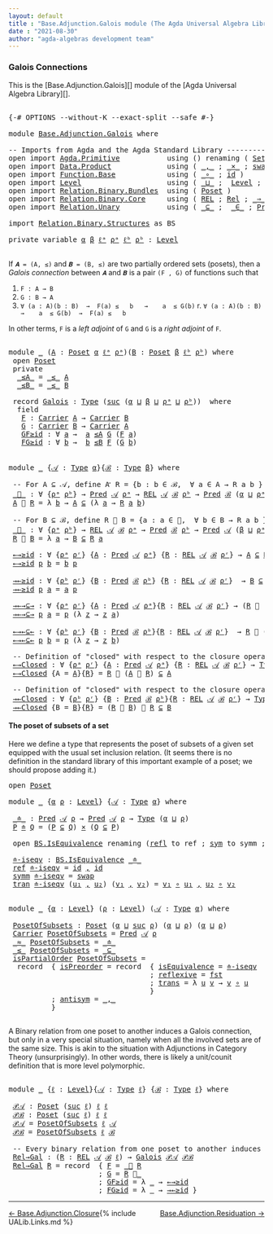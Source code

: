 ```yaml
---
layout: default
title : "Base.Adjunction.Galois module (The Agda Universal Algebra Library)"
date : "2021-08-30"
author: "agda-algebras development team"
---
```


### <a id="Galois connections">Galois Connections</a>

This is the [Base.Adjunction.Galois][] module of the [Agda Universal Algebra Library][].

<pre class="Agda">

<a id="323" class="Symbol">{-#</a> <a id="327" class="Keyword">OPTIONS</a> <a id="335" class="Pragma">--without-K</a> <a id="347" class="Pragma">--exact-split</a> <a id="361" class="Pragma">--safe</a> <a id="368" class="Symbol">#-}</a>

<a id="373" class="Keyword">module</a> <a id="380" href="Base.Adjunction.Galois.html" class="Module">Base.Adjunction.Galois</a> <a id="403" class="Keyword">where</a>

<a id="410" class="Comment">-- Imports from Agda and the Agda Standard Library --------------------------------------</a>
<a id="500" class="Keyword">open</a> <a id="505" class="Keyword">import</a> <a id="512" href="Agda.Primitive.html" class="Module">Agda.Primitive</a>           <a id="537" class="Keyword">using</a> <a id="543" class="Symbol">()</a> <a id="546" class="Keyword">renaming</a> <a id="555" class="Symbol">(</a> <a id="557" href="Agda.Primitive.html#326" class="Primitive">Set</a> <a id="561" class="Symbol">to</a> <a id="564" class="Primitive">Type</a> <a id="569" class="Symbol">)</a>
<a id="571" class="Keyword">open</a> <a id="576" class="Keyword">import</a> <a id="583" href="Data.Product.html" class="Module">Data.Product</a>             <a id="608" class="Keyword">using</a> <a id="614" class="Symbol">(</a> <a id="616" href="Agda.Builtin.Sigma.html#236" class="InductiveConstructor Operator">_,_</a> <a id="620" class="Symbol">;</a> <a id="622" href="Data.Product.html#1167" class="Function Operator">_×_</a> <a id="626" class="Symbol">;</a> <a id="628" href="Data.Product.html#5317" class="Function">swap</a> <a id="633" class="Symbol">)</a> <a id="635" class="Keyword">renaming</a> <a id="644" class="Symbol">(</a> <a id="646" href="Agda.Builtin.Sigma.html#252" class="Field">proj₁</a> <a id="652" class="Symbol">to</a> <a id="655" class="Field">fst</a> <a id="659" class="Symbol">)</a>
<a id="661" class="Keyword">open</a> <a id="666" class="Keyword">import</a> <a id="673" href="Function.Base.html" class="Module">Function.Base</a>            <a id="698" class="Keyword">using</a> <a id="704" class="Symbol">(</a> <a id="706" href="Function.Base.html#1031" class="Function Operator">_∘_</a> <a id="710" class="Symbol">;</a> <a id="712" href="Function.Base.html#615" class="Function">id</a> <a id="715" class="Symbol">)</a>
<a id="717" class="Keyword">open</a> <a id="722" class="Keyword">import</a> <a id="729" href="Level.html" class="Module">Level</a>                    <a id="754" class="Keyword">using</a> <a id="760" class="Symbol">(</a> <a id="762" href="Agda.Primitive.html#810" class="Primitive Operator">_⊔_</a> <a id="766" class="Symbol">;</a>  <a id="769" href="Agda.Primitive.html#597" class="Postulate">Level</a> <a id="775" class="Symbol">;</a> <a id="777" href="Agda.Primitive.html#780" class="Primitive">suc</a> <a id="781" class="Symbol">)</a>
<a id="783" class="Keyword">open</a> <a id="788" class="Keyword">import</a> <a id="795" href="Relation.Binary.Bundles.html" class="Module">Relation.Binary.Bundles</a>  <a id="820" class="Keyword">using</a> <a id="826" class="Symbol">(</a> <a id="828" href="Relation.Binary.Bundles.html#3028" class="Record">Poset</a> <a id="834" class="Symbol">)</a>
<a id="836" class="Keyword">open</a> <a id="841" class="Keyword">import</a> <a id="848" href="Relation.Binary.Core.html" class="Module">Relation.Binary.Core</a>     <a id="873" class="Keyword">using</a> <a id="879" class="Symbol">(</a> <a id="881" href="Relation.Binary.Core.html#766" class="Function">REL</a> <a id="885" class="Symbol">;</a> <a id="887" href="Relation.Binary.Core.html#882" class="Function">Rel</a> <a id="891" class="Symbol">;</a> <a id="893" href="Relation.Binary.Core.html#1254" class="Function Operator">_⇒_</a> <a id="897" class="Symbol">;</a> <a id="899" href="Relation.Binary.Core.html#1563" class="Function Operator">_Preserves_⟶_</a> <a id="913" class="Symbol">)</a>
<a id="915" class="Keyword">open</a> <a id="920" class="Keyword">import</a> <a id="927" href="Relation.Unary.html" class="Module">Relation.Unary</a>           <a id="952" class="Keyword">using</a> <a id="958" class="Symbol">(</a> <a id="960" href="Relation.Unary.html#1742" class="Function Operator">_⊆_</a> <a id="964" class="Symbol">;</a>  <a id="967" href="Relation.Unary.html#1523" class="Function Operator">_∈_</a> <a id="971" class="Symbol">;</a> <a id="973" href="Relation.Unary.html#1101" class="Function">Pred</a>   <a id="980" class="Symbol">)</a>

<a id="983" class="Keyword">import</a> <a id="990" href="Relation.Binary.Structures.html" class="Module">Relation.Binary.Structures</a> <a id="1017" class="Symbol">as</a> <a id="1020" class="Module">BS</a>

<a id="1024" class="Keyword">private</a> <a id="1032" class="Keyword">variable</a> <a id="1041" href="Base.Adjunction.Galois.html#1041" class="Generalizable">α</a> <a id="1043" href="Base.Adjunction.Galois.html#1043" class="Generalizable">β</a> <a id="1045" href="Base.Adjunction.Galois.html#1045" class="Generalizable">ℓᵃ</a> <a id="1048" href="Base.Adjunction.Galois.html#1048" class="Generalizable">ρᵃ</a> <a id="1051" href="Base.Adjunction.Galois.html#1051" class="Generalizable">ℓᵇ</a> <a id="1054" href="Base.Adjunction.Galois.html#1054" class="Generalizable">ρᵇ</a> <a id="1057" class="Symbol">:</a> <a id="1059" href="Agda.Primitive.html#597" class="Postulate">Level</a>

</pre>

If `𝑨 = (A, ≤)` and `𝑩 = (B, ≤)` are two partially ordered sets (posets), then a
*Galois connection* between `𝑨` and `𝑩` is a pair `(F , G)` of functions such that

1. `F : A → B`
2. `G : B → A`
3. `∀ (a : A)(b : B)  →  F(a) ≤   b   →    a  ≤ G(b)`
r. `∀ (a : A)(b : B)  →    a  ≤ G(b)  →  F(a) ≤   b`

In other terms, `F` is a *left adjoint* of `G` and `G` is a *right adjoint* of `F`.

<pre class="Agda">

<a id="1480" class="Keyword">module</a> <a id="1487" href="Base.Adjunction.Galois.html#1487" class="Module">_</a> <a id="1489" class="Symbol">(</a><a id="1490" href="Base.Adjunction.Galois.html#1490" class="Bound">A</a> <a id="1492" class="Symbol">:</a> <a id="1494" href="Relation.Binary.Bundles.html#3028" class="Record">Poset</a> <a id="1500" href="Base.Adjunction.Galois.html#1041" class="Generalizable">α</a> <a id="1502" href="Base.Adjunction.Galois.html#1045" class="Generalizable">ℓᵃ</a> <a id="1505" href="Base.Adjunction.Galois.html#1048" class="Generalizable">ρᵃ</a><a id="1507" class="Symbol">)(</a><a id="1509" href="Base.Adjunction.Galois.html#1509" class="Bound">B</a> <a id="1511" class="Symbol">:</a> <a id="1513" href="Relation.Binary.Bundles.html#3028" class="Record">Poset</a> <a id="1519" href="Base.Adjunction.Galois.html#1043" class="Generalizable">β</a> <a id="1521" href="Base.Adjunction.Galois.html#1051" class="Generalizable">ℓᵇ</a> <a id="1524" href="Base.Adjunction.Galois.html#1054" class="Generalizable">ρᵇ</a><a id="1526" class="Symbol">)</a> <a id="1528" class="Keyword">where</a>
 <a id="1535" class="Keyword">open</a> <a id="1540" href="Relation.Binary.Bundles.html#3028" class="Module">Poset</a>
 <a id="1547" class="Keyword">private</a>
  <a id="1557" href="Base.Adjunction.Galois.html#1557" class="Function Operator">_≤A_</a> <a id="1562" class="Symbol">=</a> <a id="1564" href="Relation.Binary.Bundles.html#3167" class="Field Operator">_≤_</a> <a id="1568" href="Base.Adjunction.Galois.html#1490" class="Bound">A</a>
  <a id="1572" href="Base.Adjunction.Galois.html#1572" class="Function Operator">_≤B_</a> <a id="1577" class="Symbol">=</a> <a id="1579" href="Relation.Binary.Bundles.html#3167" class="Field Operator">_≤_</a> <a id="1583" href="Base.Adjunction.Galois.html#1509" class="Bound">B</a>

 <a id="1587" class="Keyword">record</a> <a id="1594" href="Base.Adjunction.Galois.html#1594" class="Record">Galois</a> <a id="1601" class="Symbol">:</a> <a id="1603" href="Base.Adjunction.Galois.html#564" class="Primitive">Type</a> <a id="1608" class="Symbol">(</a><a id="1609" href="Agda.Primitive.html#780" class="Primitive">suc</a> <a id="1613" class="Symbol">(</a><a id="1614" href="Base.Adjunction.Galois.html#1500" class="Bound">α</a> <a id="1616" href="Agda.Primitive.html#810" class="Primitive Operator">⊔</a> <a id="1618" href="Base.Adjunction.Galois.html#1519" class="Bound">β</a> <a id="1620" href="Agda.Primitive.html#810" class="Primitive Operator">⊔</a> <a id="1622" href="Base.Adjunction.Galois.html#1505" class="Bound">ρᵃ</a> <a id="1625" href="Agda.Primitive.html#810" class="Primitive Operator">⊔</a> <a id="1627" href="Base.Adjunction.Galois.html#1524" class="Bound">ρᵇ</a><a id="1629" class="Symbol">))</a>  <a id="1633" class="Keyword">where</a>
  <a id="1641" class="Keyword">field</a>
   <a id="1650" href="Base.Adjunction.Galois.html#1650" class="Field">F</a> <a id="1652" class="Symbol">:</a> <a id="1654" href="Relation.Binary.Bundles.html#3104" class="Field">Carrier</a> <a id="1662" href="Base.Adjunction.Galois.html#1490" class="Bound">A</a> <a id="1664" class="Symbol">→</a> <a id="1666" href="Relation.Binary.Bundles.html#3104" class="Field">Carrier</a> <a id="1674" href="Base.Adjunction.Galois.html#1509" class="Bound">B</a>
   <a id="1679" href="Base.Adjunction.Galois.html#1679" class="Field">G</a> <a id="1681" class="Symbol">:</a> <a id="1683" href="Relation.Binary.Bundles.html#3104" class="Field">Carrier</a> <a id="1691" href="Base.Adjunction.Galois.html#1509" class="Bound">B</a> <a id="1693" class="Symbol">→</a> <a id="1695" href="Relation.Binary.Bundles.html#3104" class="Field">Carrier</a> <a id="1703" href="Base.Adjunction.Galois.html#1490" class="Bound">A</a>
   <a id="1708" href="Base.Adjunction.Galois.html#1708" class="Field">GF≥id</a> <a id="1714" class="Symbol">:</a> <a id="1716" class="Symbol">∀</a> <a id="1718" href="Base.Adjunction.Galois.html#1718" class="Bound">a</a> <a id="1720" class="Symbol">→</a>  <a id="1723" href="Base.Adjunction.Galois.html#1718" class="Bound">a</a> <a id="1725" href="Base.Adjunction.Galois.html#1557" class="Function Operator">≤A</a> <a id="1728" href="Base.Adjunction.Galois.html#1679" class="Field">G</a> <a id="1730" class="Symbol">(</a><a id="1731" href="Base.Adjunction.Galois.html#1650" class="Field">F</a> <a id="1733" href="Base.Adjunction.Galois.html#1718" class="Bound">a</a><a id="1734" class="Symbol">)</a>
   <a id="1739" href="Base.Adjunction.Galois.html#1739" class="Field">FG≥id</a> <a id="1745" class="Symbol">:</a> <a id="1747" class="Symbol">∀</a> <a id="1749" href="Base.Adjunction.Galois.html#1749" class="Bound">b</a> <a id="1751" class="Symbol">→</a>  <a id="1754" href="Base.Adjunction.Galois.html#1749" class="Bound">b</a> <a id="1756" href="Base.Adjunction.Galois.html#1572" class="Function Operator">≤B</a> <a id="1759" href="Base.Adjunction.Galois.html#1650" class="Field">F</a> <a id="1761" class="Symbol">(</a><a id="1762" href="Base.Adjunction.Galois.html#1679" class="Field">G</a> <a id="1764" href="Base.Adjunction.Galois.html#1749" class="Bound">b</a><a id="1765" class="Symbol">)</a>


<a id="1769" class="Keyword">module</a> <a id="1776" href="Base.Adjunction.Galois.html#1776" class="Module">_</a> <a id="1778" class="Symbol">{</a><a id="1779" href="Base.Adjunction.Galois.html#1779" class="Bound">𝒜</a> <a id="1781" class="Symbol">:</a> <a id="1783" href="Base.Adjunction.Galois.html#564" class="Primitive">Type</a> <a id="1788" href="Base.Adjunction.Galois.html#1041" class="Generalizable">α</a><a id="1789" class="Symbol">}{</a><a id="1791" href="Base.Adjunction.Galois.html#1791" class="Bound">ℬ</a> <a id="1793" class="Symbol">:</a> <a id="1795" href="Base.Adjunction.Galois.html#564" class="Primitive">Type</a> <a id="1800" href="Base.Adjunction.Galois.html#1043" class="Generalizable">β</a><a id="1801" class="Symbol">}</a> <a id="1803" class="Keyword">where</a>

 <a id="1811" class="Comment">-- For A ⊆ 𝒜, define A ⃗ R = {b : b ∈ ℬ,  ∀ a ∈ A → R a b }</a>
 <a id="1872" href="Base.Adjunction.Galois.html#1872" class="Function Operator">_⃗_</a> <a id="1876" class="Symbol">:</a> <a id="1878" class="Symbol">∀</a> <a id="1880" class="Symbol">{</a><a id="1881" href="Base.Adjunction.Galois.html#1881" class="Bound">ρᵃ</a> <a id="1884" href="Base.Adjunction.Galois.html#1884" class="Bound">ρᵇ</a><a id="1886" class="Symbol">}</a> <a id="1888" class="Symbol">→</a> <a id="1890" href="Relation.Unary.html#1101" class="Function">Pred</a> <a id="1895" href="Base.Adjunction.Galois.html#1779" class="Bound">𝒜</a> <a id="1897" href="Base.Adjunction.Galois.html#1881" class="Bound">ρᵃ</a> <a id="1900" class="Symbol">→</a> <a id="1902" href="Relation.Binary.Core.html#766" class="Function">REL</a> <a id="1906" href="Base.Adjunction.Galois.html#1779" class="Bound">𝒜</a> <a id="1908" href="Base.Adjunction.Galois.html#1791" class="Bound">ℬ</a> <a id="1910" href="Base.Adjunction.Galois.html#1884" class="Bound">ρᵇ</a> <a id="1913" class="Symbol">→</a> <a id="1915" href="Relation.Unary.html#1101" class="Function">Pred</a> <a id="1920" href="Base.Adjunction.Galois.html#1791" class="Bound">ℬ</a> <a id="1922" class="Symbol">(</a><a id="1923" href="Base.Adjunction.Galois.html#1788" class="Bound">α</a> <a id="1925" href="Agda.Primitive.html#810" class="Primitive Operator">⊔</a> <a id="1927" href="Base.Adjunction.Galois.html#1881" class="Bound">ρᵃ</a> <a id="1930" href="Agda.Primitive.html#810" class="Primitive Operator">⊔</a> <a id="1932" href="Base.Adjunction.Galois.html#1884" class="Bound">ρᵇ</a><a id="1934" class="Symbol">)</a>
 <a id="1937" href="Base.Adjunction.Galois.html#1937" class="Bound">A</a> <a id="1939" href="Base.Adjunction.Galois.html#1872" class="Function Operator">⃗</a> <a id="1941" href="Base.Adjunction.Galois.html#1941" class="Bound">R</a> <a id="1943" class="Symbol">=</a> <a id="1945" class="Symbol">λ</a> <a id="1947" href="Base.Adjunction.Galois.html#1947" class="Bound">b</a> <a id="1949" class="Symbol">→</a> <a id="1951" href="Base.Adjunction.Galois.html#1937" class="Bound">A</a> <a id="1953" href="Relation.Unary.html#1742" class="Function Operator">⊆</a> <a id="1955" class="Symbol">(λ</a> <a id="1958" href="Base.Adjunction.Galois.html#1958" class="Bound">a</a> <a id="1960" class="Symbol">→</a> <a id="1962" href="Base.Adjunction.Galois.html#1941" class="Bound">R</a> <a id="1964" href="Base.Adjunction.Galois.html#1958" class="Bound">a</a> <a id="1966" href="Base.Adjunction.Galois.html#1947" class="Bound">b</a><a id="1967" class="Symbol">)</a>

 <a id="1971" class="Comment">-- For B ⊆ ℬ, define R ⃖ B = {a : a ∈ 𝒜,  ∀ b ∈ B → R a b }</a>
 <a id="2032" href="Base.Adjunction.Galois.html#2032" class="Function Operator">_⃖_</a> <a id="2036" class="Symbol">:</a> <a id="2038" class="Symbol">∀</a> <a id="2040" class="Symbol">{</a><a id="2041" href="Base.Adjunction.Galois.html#2041" class="Bound">ρᵃ</a> <a id="2044" href="Base.Adjunction.Galois.html#2044" class="Bound">ρᵇ</a><a id="2046" class="Symbol">}</a> <a id="2048" class="Symbol">→</a> <a id="2050" href="Relation.Binary.Core.html#766" class="Function">REL</a> <a id="2054" href="Base.Adjunction.Galois.html#1779" class="Bound">𝒜</a> <a id="2056" href="Base.Adjunction.Galois.html#1791" class="Bound">ℬ</a> <a id="2058" href="Base.Adjunction.Galois.html#2041" class="Bound">ρᵃ</a> <a id="2061" class="Symbol">→</a> <a id="2063" href="Relation.Unary.html#1101" class="Function">Pred</a> <a id="2068" href="Base.Adjunction.Galois.html#1791" class="Bound">ℬ</a> <a id="2070" href="Base.Adjunction.Galois.html#2044" class="Bound">ρᵇ</a> <a id="2073" class="Symbol">→</a> <a id="2075" href="Relation.Unary.html#1101" class="Function">Pred</a> <a id="2080" href="Base.Adjunction.Galois.html#1779" class="Bound">𝒜</a> <a id="2082" class="Symbol">(</a><a id="2083" href="Base.Adjunction.Galois.html#1800" class="Bound">β</a> <a id="2085" href="Agda.Primitive.html#810" class="Primitive Operator">⊔</a> <a id="2087" href="Base.Adjunction.Galois.html#2041" class="Bound">ρᵃ</a> <a id="2090" href="Agda.Primitive.html#810" class="Primitive Operator">⊔</a> <a id="2092" href="Base.Adjunction.Galois.html#2044" class="Bound">ρᵇ</a><a id="2094" class="Symbol">)</a>
 <a id="2097" href="Base.Adjunction.Galois.html#2097" class="Bound">R</a> <a id="2099" href="Base.Adjunction.Galois.html#2032" class="Function Operator">⃖</a> <a id="2101" href="Base.Adjunction.Galois.html#2101" class="Bound">B</a> <a id="2103" class="Symbol">=</a> <a id="2105" class="Symbol">λ</a> <a id="2107" href="Base.Adjunction.Galois.html#2107" class="Bound">a</a> <a id="2109" class="Symbol">→</a> <a id="2111" href="Base.Adjunction.Galois.html#2101" class="Bound">B</a> <a id="2113" href="Relation.Unary.html#1742" class="Function Operator">⊆</a> <a id="2115" href="Base.Adjunction.Galois.html#2097" class="Bound">R</a> <a id="2117" href="Base.Adjunction.Galois.html#2107" class="Bound">a</a>

 <a id="2121" href="Base.Adjunction.Galois.html#2121" class="Function">←→≥id</a> <a id="2127" class="Symbol">:</a> <a id="2129" class="Symbol">∀</a> <a id="2131" class="Symbol">{</a><a id="2132" href="Base.Adjunction.Galois.html#2132" class="Bound">ρᵃ</a> <a id="2135" href="Base.Adjunction.Galois.html#2135" class="Bound">ρʳ</a><a id="2137" class="Symbol">}</a> <a id="2139" class="Symbol">{</a><a id="2140" href="Base.Adjunction.Galois.html#2140" class="Bound">A</a> <a id="2142" class="Symbol">:</a> <a id="2144" href="Relation.Unary.html#1101" class="Function">Pred</a> <a id="2149" href="Base.Adjunction.Galois.html#1779" class="Bound">𝒜</a> <a id="2151" href="Base.Adjunction.Galois.html#2132" class="Bound">ρᵃ</a><a id="2153" class="Symbol">}</a> <a id="2155" class="Symbol">{</a><a id="2156" href="Base.Adjunction.Galois.html#2156" class="Bound">R</a> <a id="2158" class="Symbol">:</a> <a id="2160" href="Relation.Binary.Core.html#766" class="Function">REL</a> <a id="2164" href="Base.Adjunction.Galois.html#1779" class="Bound">𝒜</a> <a id="2166" href="Base.Adjunction.Galois.html#1791" class="Bound">ℬ</a> <a id="2168" href="Base.Adjunction.Galois.html#2135" class="Bound">ρʳ</a><a id="2170" class="Symbol">}</a> <a id="2172" class="Symbol">→</a> <a id="2174" href="Base.Adjunction.Galois.html#2140" class="Bound">A</a> <a id="2176" href="Relation.Unary.html#1742" class="Function Operator">⊆</a> <a id="2178" href="Base.Adjunction.Galois.html#2156" class="Bound">R</a> <a id="2180" href="Base.Adjunction.Galois.html#2032" class="Function Operator">⃖</a> <a id="2182" class="Symbol">(</a><a id="2183" href="Base.Adjunction.Galois.html#2140" class="Bound">A</a> <a id="2185" href="Base.Adjunction.Galois.html#1872" class="Function Operator">⃗</a> <a id="2187" href="Base.Adjunction.Galois.html#2156" class="Bound">R</a><a id="2188" class="Symbol">)</a>
 <a id="2191" href="Base.Adjunction.Galois.html#2121" class="Function">←→≥id</a> <a id="2197" href="Base.Adjunction.Galois.html#2197" class="Bound">p</a> <a id="2199" href="Base.Adjunction.Galois.html#2199" class="Bound">b</a> <a id="2201" class="Symbol">=</a> <a id="2203" href="Base.Adjunction.Galois.html#2199" class="Bound">b</a> <a id="2205" href="Base.Adjunction.Galois.html#2197" class="Bound">p</a>

 <a id="2209" href="Base.Adjunction.Galois.html#2209" class="Function">→←≥id</a> <a id="2215" class="Symbol">:</a> <a id="2217" class="Symbol">∀</a> <a id="2219" class="Symbol">{</a><a id="2220" href="Base.Adjunction.Galois.html#2220" class="Bound">ρᵇ</a> <a id="2223" href="Base.Adjunction.Galois.html#2223" class="Bound">ρʳ</a><a id="2225" class="Symbol">}</a> <a id="2227" class="Symbol">{</a><a id="2228" href="Base.Adjunction.Galois.html#2228" class="Bound">B</a> <a id="2230" class="Symbol">:</a> <a id="2232" href="Relation.Unary.html#1101" class="Function">Pred</a> <a id="2237" href="Base.Adjunction.Galois.html#1791" class="Bound">ℬ</a> <a id="2239" href="Base.Adjunction.Galois.html#2220" class="Bound">ρᵇ</a><a id="2241" class="Symbol">}</a> <a id="2243" class="Symbol">{</a><a id="2244" href="Base.Adjunction.Galois.html#2244" class="Bound">R</a> <a id="2246" class="Symbol">:</a> <a id="2248" href="Relation.Binary.Core.html#766" class="Function">REL</a> <a id="2252" href="Base.Adjunction.Galois.html#1779" class="Bound">𝒜</a> <a id="2254" href="Base.Adjunction.Galois.html#1791" class="Bound">ℬ</a> <a id="2256" href="Base.Adjunction.Galois.html#2223" class="Bound">ρʳ</a><a id="2258" class="Symbol">}</a>  <a id="2261" class="Symbol">→</a> <a id="2263" href="Base.Adjunction.Galois.html#2228" class="Bound">B</a> <a id="2265" href="Relation.Unary.html#1742" class="Function Operator">⊆</a> <a id="2267" class="Symbol">(</a><a id="2268" href="Base.Adjunction.Galois.html#2244" class="Bound">R</a> <a id="2270" href="Base.Adjunction.Galois.html#2032" class="Function Operator">⃖</a> <a id="2272" href="Base.Adjunction.Galois.html#2228" class="Bound">B</a><a id="2273" class="Symbol">)</a> <a id="2275" href="Base.Adjunction.Galois.html#1872" class="Function Operator">⃗</a> <a id="2277" href="Base.Adjunction.Galois.html#2244" class="Bound">R</a>
 <a id="2280" href="Base.Adjunction.Galois.html#2209" class="Function">→←≥id</a> <a id="2286" href="Base.Adjunction.Galois.html#2286" class="Bound">p</a> <a id="2288" href="Base.Adjunction.Galois.html#2288" class="Bound">a</a> <a id="2290" class="Symbol">=</a> <a id="2292" href="Base.Adjunction.Galois.html#2288" class="Bound">a</a> <a id="2294" href="Base.Adjunction.Galois.html#2286" class="Bound">p</a>

 <a id="2298" href="Base.Adjunction.Galois.html#2298" class="Function">→←→⊆→</a> <a id="2304" class="Symbol">:</a> <a id="2306" class="Symbol">∀</a> <a id="2308" class="Symbol">{</a><a id="2309" href="Base.Adjunction.Galois.html#2309" class="Bound">ρᵃ</a> <a id="2312" href="Base.Adjunction.Galois.html#2312" class="Bound">ρʳ</a><a id="2314" class="Symbol">}</a> <a id="2316" class="Symbol">{</a><a id="2317" href="Base.Adjunction.Galois.html#2317" class="Bound">A</a> <a id="2319" class="Symbol">:</a> <a id="2321" href="Relation.Unary.html#1101" class="Function">Pred</a> <a id="2326" href="Base.Adjunction.Galois.html#1779" class="Bound">𝒜</a> <a id="2328" href="Base.Adjunction.Galois.html#2309" class="Bound">ρᵃ</a><a id="2330" class="Symbol">}{</a><a id="2332" href="Base.Adjunction.Galois.html#2332" class="Bound">R</a> <a id="2334" class="Symbol">:</a> <a id="2336" href="Relation.Binary.Core.html#766" class="Function">REL</a> <a id="2340" href="Base.Adjunction.Galois.html#1779" class="Bound">𝒜</a> <a id="2342" href="Base.Adjunction.Galois.html#1791" class="Bound">ℬ</a> <a id="2344" href="Base.Adjunction.Galois.html#2312" class="Bound">ρʳ</a><a id="2346" class="Symbol">}</a> <a id="2348" class="Symbol">→</a> <a id="2350" class="Symbol">(</a><a id="2351" href="Base.Adjunction.Galois.html#2332" class="Bound">R</a> <a id="2353" href="Base.Adjunction.Galois.html#2032" class="Function Operator">⃖</a> <a id="2355" class="Symbol">(</a><a id="2356" href="Base.Adjunction.Galois.html#2317" class="Bound">A</a> <a id="2358" href="Base.Adjunction.Galois.html#1872" class="Function Operator">⃗</a> <a id="2360" href="Base.Adjunction.Galois.html#2332" class="Bound">R</a><a id="2361" class="Symbol">))</a> <a id="2364" href="Base.Adjunction.Galois.html#1872" class="Function Operator">⃗</a> <a id="2366" href="Base.Adjunction.Galois.html#2332" class="Bound">R</a> <a id="2368" href="Relation.Unary.html#1742" class="Function Operator">⊆</a> <a id="2370" href="Base.Adjunction.Galois.html#2317" class="Bound">A</a> <a id="2372" href="Base.Adjunction.Galois.html#1872" class="Function Operator">⃗</a> <a id="2374" href="Base.Adjunction.Galois.html#2332" class="Bound">R</a>
 <a id="2377" href="Base.Adjunction.Galois.html#2298" class="Function">→←→⊆→</a> <a id="2383" href="Base.Adjunction.Galois.html#2383" class="Bound">p</a> <a id="2385" href="Base.Adjunction.Galois.html#2385" class="Bound">a</a> <a id="2387" class="Symbol">=</a> <a id="2389" href="Base.Adjunction.Galois.html#2383" class="Bound">p</a> <a id="2391" class="Symbol">(λ</a> <a id="2394" href="Base.Adjunction.Galois.html#2394" class="Bound">z</a> <a id="2396" class="Symbol">→</a> <a id="2398" href="Base.Adjunction.Galois.html#2394" class="Bound">z</a> <a id="2400" href="Base.Adjunction.Galois.html#2385" class="Bound">a</a><a id="2401" class="Symbol">)</a>

 <a id="2405" href="Base.Adjunction.Galois.html#2405" class="Function">←→←⊆←</a> <a id="2411" class="Symbol">:</a> <a id="2413" class="Symbol">∀</a> <a id="2415" class="Symbol">{</a><a id="2416" href="Base.Adjunction.Galois.html#2416" class="Bound">ρᵇ</a> <a id="2419" href="Base.Adjunction.Galois.html#2419" class="Bound">ρʳ</a><a id="2421" class="Symbol">}</a> <a id="2423" class="Symbol">{</a><a id="2424" href="Base.Adjunction.Galois.html#2424" class="Bound">B</a> <a id="2426" class="Symbol">:</a> <a id="2428" href="Relation.Unary.html#1101" class="Function">Pred</a> <a id="2433" href="Base.Adjunction.Galois.html#1791" class="Bound">ℬ</a> <a id="2435" href="Base.Adjunction.Galois.html#2416" class="Bound">ρᵇ</a><a id="2437" class="Symbol">}{</a><a id="2439" href="Base.Adjunction.Galois.html#2439" class="Bound">R</a> <a id="2441" class="Symbol">:</a> <a id="2443" href="Relation.Binary.Core.html#766" class="Function">REL</a> <a id="2447" href="Base.Adjunction.Galois.html#1779" class="Bound">𝒜</a> <a id="2449" href="Base.Adjunction.Galois.html#1791" class="Bound">ℬ</a> <a id="2451" href="Base.Adjunction.Galois.html#2419" class="Bound">ρʳ</a><a id="2453" class="Symbol">}</a>  <a id="2456" class="Symbol">→</a> <a id="2458" href="Base.Adjunction.Galois.html#2439" class="Bound">R</a> <a id="2460" href="Base.Adjunction.Galois.html#2032" class="Function Operator">⃖</a> <a id="2462" class="Symbol">((</a><a id="2464" href="Base.Adjunction.Galois.html#2439" class="Bound">R</a> <a id="2466" href="Base.Adjunction.Galois.html#2032" class="Function Operator">⃖</a> <a id="2468" href="Base.Adjunction.Galois.html#2424" class="Bound">B</a><a id="2469" class="Symbol">)</a> <a id="2471" href="Base.Adjunction.Galois.html#1872" class="Function Operator">⃗</a> <a id="2473" href="Base.Adjunction.Galois.html#2439" class="Bound">R</a><a id="2474" class="Symbol">)</a> <a id="2476" href="Relation.Unary.html#1742" class="Function Operator">⊆</a> <a id="2478" href="Base.Adjunction.Galois.html#2439" class="Bound">R</a> <a id="2480" href="Base.Adjunction.Galois.html#2032" class="Function Operator">⃖</a> <a id="2482" href="Base.Adjunction.Galois.html#2424" class="Bound">B</a>
 <a id="2485" href="Base.Adjunction.Galois.html#2405" class="Function">←→←⊆←</a> <a id="2491" href="Base.Adjunction.Galois.html#2491" class="Bound">p</a> <a id="2493" href="Base.Adjunction.Galois.html#2493" class="Bound">b</a> <a id="2495" class="Symbol">=</a> <a id="2497" href="Base.Adjunction.Galois.html#2491" class="Bound">p</a> <a id="2499" class="Symbol">(λ</a> <a id="2502" href="Base.Adjunction.Galois.html#2502" class="Bound">z</a> <a id="2504" class="Symbol">→</a> <a id="2506" href="Base.Adjunction.Galois.html#2502" class="Bound">z</a> <a id="2508" href="Base.Adjunction.Galois.html#2493" class="Bound">b</a><a id="2509" class="Symbol">)</a>

 <a id="2513" class="Comment">-- Definition of &quot;closed&quot; with respect to the closure operator λ A → R ⃖ (A ⃗ R)</a>
 <a id="2595" href="Base.Adjunction.Galois.html#2595" class="Function">←→Closed</a> <a id="2604" class="Symbol">:</a> <a id="2606" class="Symbol">∀</a> <a id="2608" class="Symbol">{</a><a id="2609" href="Base.Adjunction.Galois.html#2609" class="Bound">ρᵃ</a> <a id="2612" href="Base.Adjunction.Galois.html#2612" class="Bound">ρʳ</a><a id="2614" class="Symbol">}</a> <a id="2616" class="Symbol">{</a><a id="2617" href="Base.Adjunction.Galois.html#2617" class="Bound">A</a> <a id="2619" class="Symbol">:</a> <a id="2621" href="Relation.Unary.html#1101" class="Function">Pred</a> <a id="2626" href="Base.Adjunction.Galois.html#1779" class="Bound">𝒜</a> <a id="2628" href="Base.Adjunction.Galois.html#2609" class="Bound">ρᵃ</a><a id="2630" class="Symbol">}</a> <a id="2632" class="Symbol">{</a><a id="2633" href="Base.Adjunction.Galois.html#2633" class="Bound">R</a> <a id="2635" class="Symbol">:</a> <a id="2637" href="Relation.Binary.Core.html#766" class="Function">REL</a> <a id="2641" href="Base.Adjunction.Galois.html#1779" class="Bound">𝒜</a> <a id="2643" href="Base.Adjunction.Galois.html#1791" class="Bound">ℬ</a> <a id="2645" href="Base.Adjunction.Galois.html#2612" class="Bound">ρʳ</a><a id="2647" class="Symbol">}</a> <a id="2649" class="Symbol">→</a> <a id="2651" href="Base.Adjunction.Galois.html#564" class="Primitive">Type</a> <a id="2656" class="Symbol">_</a>
 <a id="2659" href="Base.Adjunction.Galois.html#2595" class="Function">←→Closed</a> <a id="2668" class="Symbol">{</a><a id="2669" class="Argument">A</a> <a id="2671" class="Symbol">=</a> <a id="2673" href="Base.Adjunction.Galois.html#2673" class="Bound">A</a><a id="2674" class="Symbol">}{</a><a id="2676" href="Base.Adjunction.Galois.html#2676" class="Bound">R</a><a id="2677" class="Symbol">}</a> <a id="2679" class="Symbol">=</a> <a id="2681" href="Base.Adjunction.Galois.html#2676" class="Bound">R</a> <a id="2683" href="Base.Adjunction.Galois.html#2032" class="Function Operator">⃖</a> <a id="2685" class="Symbol">(</a><a id="2686" href="Base.Adjunction.Galois.html#2673" class="Bound">A</a> <a id="2688" href="Base.Adjunction.Galois.html#1872" class="Function Operator">⃗</a> <a id="2690" href="Base.Adjunction.Galois.html#2676" class="Bound">R</a><a id="2691" class="Symbol">)</a> <a id="2693" href="Relation.Unary.html#1742" class="Function Operator">⊆</a> <a id="2695" href="Base.Adjunction.Galois.html#2673" class="Bound">A</a>

 <a id="2699" class="Comment">-- Definition of &quot;closed&quot; with respect to the closure operator λ B → (R ⃖ B) ⃗ R</a>
 <a id="2781" href="Base.Adjunction.Galois.html#2781" class="Function">→←Closed</a> <a id="2790" class="Symbol">:</a> <a id="2792" class="Symbol">∀</a> <a id="2794" class="Symbol">{</a><a id="2795" href="Base.Adjunction.Galois.html#2795" class="Bound">ρᵇ</a> <a id="2798" href="Base.Adjunction.Galois.html#2798" class="Bound">ρʳ</a><a id="2800" class="Symbol">}</a> <a id="2802" class="Symbol">{</a><a id="2803" href="Base.Adjunction.Galois.html#2803" class="Bound">B</a> <a id="2805" class="Symbol">:</a> <a id="2807" href="Relation.Unary.html#1101" class="Function">Pred</a> <a id="2812" href="Base.Adjunction.Galois.html#1791" class="Bound">ℬ</a> <a id="2814" href="Base.Adjunction.Galois.html#2795" class="Bound">ρᵇ</a><a id="2816" class="Symbol">}{</a><a id="2818" href="Base.Adjunction.Galois.html#2818" class="Bound">R</a> <a id="2820" class="Symbol">:</a> <a id="2822" href="Relation.Binary.Core.html#766" class="Function">REL</a> <a id="2826" href="Base.Adjunction.Galois.html#1779" class="Bound">𝒜</a> <a id="2828" href="Base.Adjunction.Galois.html#1791" class="Bound">ℬ</a> <a id="2830" href="Base.Adjunction.Galois.html#2798" class="Bound">ρʳ</a><a id="2832" class="Symbol">}</a> <a id="2834" class="Symbol">→</a> <a id="2836" href="Base.Adjunction.Galois.html#564" class="Primitive">Type</a> <a id="2841" class="Symbol">_</a>
 <a id="2844" href="Base.Adjunction.Galois.html#2781" class="Function">→←Closed</a> <a id="2853" class="Symbol">{</a><a id="2854" class="Argument">B</a> <a id="2856" class="Symbol">=</a> <a id="2858" href="Base.Adjunction.Galois.html#2858" class="Bound">B</a><a id="2859" class="Symbol">}{</a><a id="2861" href="Base.Adjunction.Galois.html#2861" class="Bound">R</a><a id="2862" class="Symbol">}</a> <a id="2864" class="Symbol">=</a> <a id="2866" class="Symbol">(</a><a id="2867" href="Base.Adjunction.Galois.html#2861" class="Bound">R</a> <a id="2869" href="Base.Adjunction.Galois.html#2032" class="Function Operator">⃖</a> <a id="2871" href="Base.Adjunction.Galois.html#2858" class="Bound">B</a><a id="2872" class="Symbol">)</a> <a id="2874" href="Base.Adjunction.Galois.html#1872" class="Function Operator">⃗</a> <a id="2876" href="Base.Adjunction.Galois.html#2861" class="Bound">R</a> <a id="2878" href="Relation.Unary.html#1742" class="Function Operator">⊆</a> <a id="2880" href="Base.Adjunction.Galois.html#2858" class="Bound">B</a>
</pre>


#### <a id="the-poset-of-subsets-of-a-set">The poset of subsets of a set</a>

Here we define a type that represents the poset of subsets of a given set equipped with the usual set inclusion relation. (It seems there is no definition in the standard library of this important example of a poset; we should propose adding it.)

<pre class="Agda">
<a id="3234" class="Keyword">open</a> <a id="3239" href="Relation.Binary.Bundles.html#3028" class="Module">Poset</a>

<a id="3246" class="Keyword">module</a> <a id="3253" href="Base.Adjunction.Galois.html#3253" class="Module">_</a> <a id="3255" class="Symbol">{</a><a id="3256" href="Base.Adjunction.Galois.html#3256" class="Bound">α</a> <a id="3258" href="Base.Adjunction.Galois.html#3258" class="Bound">ρ</a> <a id="3260" class="Symbol">:</a> <a id="3262" href="Agda.Primitive.html#597" class="Postulate">Level</a><a id="3267" class="Symbol">}</a> <a id="3269" class="Symbol">{</a><a id="3270" href="Base.Adjunction.Galois.html#3270" class="Bound">𝒜</a> <a id="3272" class="Symbol">:</a> <a id="3274" href="Base.Adjunction.Galois.html#564" class="Primitive">Type</a> <a id="3279" href="Base.Adjunction.Galois.html#3256" class="Bound">α</a><a id="3280" class="Symbol">}</a> <a id="3282" class="Keyword">where</a>

 <a id="3290" href="Base.Adjunction.Galois.html#3290" class="Function Operator">_≐_</a> <a id="3294" class="Symbol">:</a> <a id="3296" href="Relation.Unary.html#1101" class="Function">Pred</a> <a id="3301" href="Base.Adjunction.Galois.html#3270" class="Bound">𝒜</a> <a id="3303" href="Base.Adjunction.Galois.html#3258" class="Bound">ρ</a> <a id="3305" class="Symbol">→</a> <a id="3307" href="Relation.Unary.html#1101" class="Function">Pred</a> <a id="3312" href="Base.Adjunction.Galois.html#3270" class="Bound">𝒜</a> <a id="3314" href="Base.Adjunction.Galois.html#3258" class="Bound">ρ</a> <a id="3316" class="Symbol">→</a> <a id="3318" href="Base.Adjunction.Galois.html#564" class="Primitive">Type</a> <a id="3323" class="Symbol">(</a><a id="3324" href="Base.Adjunction.Galois.html#3256" class="Bound">α</a> <a id="3326" href="Agda.Primitive.html#810" class="Primitive Operator">⊔</a> <a id="3328" href="Base.Adjunction.Galois.html#3258" class="Bound">ρ</a><a id="3329" class="Symbol">)</a>
 <a id="3332" href="Base.Adjunction.Galois.html#3332" class="Bound">P</a> <a id="3334" href="Base.Adjunction.Galois.html#3290" class="Function Operator">≐</a> <a id="3336" href="Base.Adjunction.Galois.html#3336" class="Bound">Q</a> <a id="3338" class="Symbol">=</a> <a id="3340" class="Symbol">(</a><a id="3341" href="Base.Adjunction.Galois.html#3332" class="Bound">P</a> <a id="3343" href="Relation.Unary.html#1742" class="Function Operator">⊆</a> <a id="3345" href="Base.Adjunction.Galois.html#3336" class="Bound">Q</a><a id="3346" class="Symbol">)</a> <a id="3348" href="Data.Product.html#1167" class="Function Operator">×</a> <a id="3350" class="Symbol">(</a><a id="3351" href="Base.Adjunction.Galois.html#3336" class="Bound">Q</a> <a id="3353" href="Relation.Unary.html#1742" class="Function Operator">⊆</a> <a id="3355" href="Base.Adjunction.Galois.html#3332" class="Bound">P</a><a id="3356" class="Symbol">)</a>

 <a id="3360" class="Keyword">open</a> <a id="3365" href="Relation.Binary.Structures.html#1522" class="Module">BS.IsEquivalence</a> <a id="3382" class="Keyword">renaming</a> <a id="3391" class="Symbol">(</a><a id="3392" href="Relation.Binary.Structures.html#1568" class="Field">refl</a> <a id="3397" class="Symbol">to</a> <a id="3400" class="Field">ref</a> <a id="3404" class="Symbol">;</a> <a id="3406" href="Relation.Binary.Structures.html#1594" class="Field">sym</a> <a id="3410" class="Symbol">to</a> <a id="3413" class="Field">symm</a> <a id="3418" class="Symbol">;</a> <a id="3420" href="Relation.Binary.Structures.html#1620" class="Field">trans</a> <a id="3426" class="Symbol">to</a> <a id="3429" class="Field">tran</a><a id="3433" class="Symbol">)</a>

 <a id="3437" href="Base.Adjunction.Galois.html#3437" class="Function">≐-iseqv</a> <a id="3445" class="Symbol">:</a> <a id="3447" href="Relation.Binary.Structures.html#1522" class="Record">BS.IsEquivalence</a> <a id="3464" href="Base.Adjunction.Galois.html#3290" class="Function Operator">_≐_</a>
 <a id="3469" href="Base.Adjunction.Galois.html#3400" class="Field">ref</a> <a id="3473" href="Base.Adjunction.Galois.html#3437" class="Function">≐-iseqv</a> <a id="3481" class="Symbol">=</a> <a id="3483" href="Function.Base.html#615" class="Function">id</a> <a id="3486" href="Agda.Builtin.Sigma.html#236" class="InductiveConstructor Operator">,</a> <a id="3488" href="Function.Base.html#615" class="Function">id</a>
 <a id="3492" href="Base.Adjunction.Galois.html#3413" class="Field">symm</a> <a id="3497" href="Base.Adjunction.Galois.html#3437" class="Function">≐-iseqv</a> <a id="3505" class="Symbol">=</a> <a id="3507" href="Data.Product.html#5317" class="Function">swap</a>
 <a id="3513" href="Base.Adjunction.Galois.html#3429" class="Field">tran</a> <a id="3518" href="Base.Adjunction.Galois.html#3437" class="Function">≐-iseqv</a> <a id="3526" class="Symbol">(</a><a id="3527" href="Base.Adjunction.Galois.html#3527" class="Bound">u₁</a> <a id="3530" href="Agda.Builtin.Sigma.html#236" class="InductiveConstructor Operator">,</a> <a id="3532" href="Base.Adjunction.Galois.html#3532" class="Bound">u₂</a><a id="3534" class="Symbol">)</a> <a id="3536" class="Symbol">(</a><a id="3537" href="Base.Adjunction.Galois.html#3537" class="Bound">v₁</a> <a id="3540" href="Agda.Builtin.Sigma.html#236" class="InductiveConstructor Operator">,</a> <a id="3542" href="Base.Adjunction.Galois.html#3542" class="Bound">v₂</a><a id="3544" class="Symbol">)</a> <a id="3546" class="Symbol">=</a> <a id="3548" href="Base.Adjunction.Galois.html#3537" class="Bound">v₁</a> <a id="3551" href="Function.Base.html#1031" class="Function Operator">∘</a> <a id="3553" href="Base.Adjunction.Galois.html#3527" class="Bound">u₁</a> <a id="3556" href="Agda.Builtin.Sigma.html#236" class="InductiveConstructor Operator">,</a> <a id="3558" href="Base.Adjunction.Galois.html#3532" class="Bound">u₂</a> <a id="3561" href="Function.Base.html#1031" class="Function Operator">∘</a> <a id="3563" href="Base.Adjunction.Galois.html#3542" class="Bound">v₂</a>


<a id="3568" class="Keyword">module</a> <a id="3575" href="Base.Adjunction.Galois.html#3575" class="Module">_</a> <a id="3577" class="Symbol">{</a><a id="3578" href="Base.Adjunction.Galois.html#3578" class="Bound">α</a> <a id="3580" class="Symbol">:</a> <a id="3582" href="Agda.Primitive.html#597" class="Postulate">Level</a><a id="3587" class="Symbol">}</a> <a id="3589" class="Symbol">(</a><a id="3590" href="Base.Adjunction.Galois.html#3590" class="Bound">ρ</a> <a id="3592" class="Symbol">:</a> <a id="3594" href="Agda.Primitive.html#597" class="Postulate">Level</a><a id="3599" class="Symbol">)</a> <a id="3601" class="Symbol">(</a><a id="3602" href="Base.Adjunction.Galois.html#3602" class="Bound">𝒜</a> <a id="3604" class="Symbol">:</a> <a id="3606" href="Base.Adjunction.Galois.html#564" class="Primitive">Type</a> <a id="3611" href="Base.Adjunction.Galois.html#3578" class="Bound">α</a><a id="3612" class="Symbol">)</a> <a id="3614" class="Keyword">where</a>

 <a id="3622" href="Base.Adjunction.Galois.html#3622" class="Function">PosetOfSubsets</a> <a id="3637" class="Symbol">:</a> <a id="3639" href="Relation.Binary.Bundles.html#3028" class="Record">Poset</a> <a id="3645" class="Symbol">(</a><a id="3646" href="Base.Adjunction.Galois.html#3578" class="Bound">α</a> <a id="3648" href="Agda.Primitive.html#810" class="Primitive Operator">⊔</a> <a id="3650" href="Agda.Primitive.html#780" class="Primitive">suc</a> <a id="3654" href="Base.Adjunction.Galois.html#3590" class="Bound">ρ</a><a id="3655" class="Symbol">)</a> <a id="3657" class="Symbol">(</a><a id="3658" href="Base.Adjunction.Galois.html#3578" class="Bound">α</a> <a id="3660" href="Agda.Primitive.html#810" class="Primitive Operator">⊔</a> <a id="3662" href="Base.Adjunction.Galois.html#3590" class="Bound">ρ</a><a id="3663" class="Symbol">)</a> <a id="3665" class="Symbol">(</a><a id="3666" href="Base.Adjunction.Galois.html#3578" class="Bound">α</a> <a id="3668" href="Agda.Primitive.html#810" class="Primitive Operator">⊔</a> <a id="3670" href="Base.Adjunction.Galois.html#3590" class="Bound">ρ</a><a id="3671" class="Symbol">)</a>
 <a id="3674" href="Relation.Binary.Bundles.html#3104" class="Field">Carrier</a> <a id="3682" href="Base.Adjunction.Galois.html#3622" class="Function">PosetOfSubsets</a> <a id="3697" class="Symbol">=</a> <a id="3699" href="Relation.Unary.html#1101" class="Function">Pred</a> <a id="3704" href="Base.Adjunction.Galois.html#3602" class="Bound">𝒜</a> <a id="3706" href="Base.Adjunction.Galois.html#3590" class="Bound">ρ</a>
 <a id="3709" href="Relation.Binary.Bundles.html#3131" class="Field Operator">_≈_</a> <a id="3713" href="Base.Adjunction.Galois.html#3622" class="Function">PosetOfSubsets</a> <a id="3728" class="Symbol">=</a> <a id="3730" href="Base.Adjunction.Galois.html#3290" class="Function Operator">_≐_</a>
 <a id="3735" href="Relation.Binary.Bundles.html#3167" class="Field Operator">_≤_</a> <a id="3739" href="Base.Adjunction.Galois.html#3622" class="Function">PosetOfSubsets</a> <a id="3754" class="Symbol">=</a> <a id="3756" href="Relation.Unary.html#1742" class="Function Operator">_⊆_</a>
 <a id="3761" href="Relation.Binary.Bundles.html#3203" class="Field">isPartialOrder</a> <a id="3776" href="Base.Adjunction.Galois.html#3622" class="Function">PosetOfSubsets</a> <a id="3791" class="Symbol">=</a>
  <a id="3795" class="Keyword">record</a>  <a id="3803" class="Symbol">{</a> <a id="3805" href="Relation.Binary.Structures.html#3243" class="Field">isPreorder</a> <a id="3816" class="Symbol">=</a> <a id="3818" class="Keyword">record</a>  <a id="3826" class="Symbol">{</a> <a id="3828" href="Relation.Binary.Structures.html#2228" class="Field">isEquivalence</a> <a id="3842" class="Symbol">=</a> <a id="3844" href="Base.Adjunction.Galois.html#3437" class="Function">≐-iseqv</a>
                                 <a id="3885" class="Symbol">;</a> <a id="3887" href="Relation.Binary.Structures.html#2331" class="Field">reflexive</a> <a id="3897" class="Symbol">=</a> <a id="3899" href="Base.Adjunction.Galois.html#655" class="Field">fst</a>
                                 <a id="3936" class="Symbol">;</a> <a id="3938" href="Relation.Binary.Structures.html#2361" class="Field">trans</a> <a id="3944" class="Symbol">=</a> <a id="3946" class="Symbol">λ</a> <a id="3948" href="Base.Adjunction.Galois.html#3948" class="Bound">u</a> <a id="3950" href="Base.Adjunction.Galois.html#3950" class="Bound">v</a> <a id="3952" class="Symbol">→</a> <a id="3954" href="Base.Adjunction.Galois.html#3950" class="Bound">v</a> <a id="3956" href="Function.Base.html#1031" class="Function Operator">∘</a> <a id="3958" href="Base.Adjunction.Galois.html#3948" class="Bound">u</a>
                                 <a id="3993" class="Symbol">}</a>
          <a id="4005" class="Symbol">;</a> <a id="4007" href="Relation.Binary.Structures.html#3275" class="Field">antisym</a> <a id="4015" class="Symbol">=</a> <a id="4017" href="Agda.Builtin.Sigma.html#236" class="InductiveConstructor Operator">_,_</a>
          <a id="4031" class="Symbol">}</a>

</pre>

A Binary relation from one poset to another induces a Galois connection, but only in a very special
situation, namely when all the involved sets are of the same size.  This is akin to the situation
with Adjunctions in Category Theory (unsurprisingly). In other words, there is likely a
unit/counit definition that is more level polymorphic.

<pre class="Agda">

<a id="4402" class="Keyword">module</a> <a id="4409" href="Base.Adjunction.Galois.html#4409" class="Module">_</a> <a id="4411" class="Symbol">{</a><a id="4412" href="Base.Adjunction.Galois.html#4412" class="Bound">ℓ</a> <a id="4414" class="Symbol">:</a> <a id="4416" href="Agda.Primitive.html#597" class="Postulate">Level</a><a id="4421" class="Symbol">}{</a><a id="4423" href="Base.Adjunction.Galois.html#4423" class="Bound">𝒜</a> <a id="4425" class="Symbol">:</a> <a id="4427" href="Base.Adjunction.Galois.html#564" class="Primitive">Type</a> <a id="4432" href="Base.Adjunction.Galois.html#4412" class="Bound">ℓ</a><a id="4433" class="Symbol">}</a> <a id="4435" class="Symbol">{</a><a id="4436" href="Base.Adjunction.Galois.html#4436" class="Bound">ℬ</a> <a id="4438" class="Symbol">:</a> <a id="4440" href="Base.Adjunction.Galois.html#564" class="Primitive">Type</a> <a id="4445" href="Base.Adjunction.Galois.html#4412" class="Bound">ℓ</a><a id="4446" class="Symbol">}</a> <a id="4448" class="Keyword">where</a>

 <a id="4456" href="Base.Adjunction.Galois.html#4456" class="Function">𝒫𝒜</a> <a id="4459" class="Symbol">:</a> <a id="4461" href="Relation.Binary.Bundles.html#3028" class="Record">Poset</a> <a id="4467" class="Symbol">(</a><a id="4468" href="Agda.Primitive.html#780" class="Primitive">suc</a> <a id="4472" href="Base.Adjunction.Galois.html#4412" class="Bound">ℓ</a><a id="4473" class="Symbol">)</a> <a id="4475" href="Base.Adjunction.Galois.html#4412" class="Bound">ℓ</a> <a id="4477" href="Base.Adjunction.Galois.html#4412" class="Bound">ℓ</a>
 <a id="4480" href="Base.Adjunction.Galois.html#4480" class="Function">𝒫ℬ</a> <a id="4483" class="Symbol">:</a> <a id="4485" href="Relation.Binary.Bundles.html#3028" class="Record">Poset</a> <a id="4491" class="Symbol">(</a><a id="4492" href="Agda.Primitive.html#780" class="Primitive">suc</a> <a id="4496" href="Base.Adjunction.Galois.html#4412" class="Bound">ℓ</a><a id="4497" class="Symbol">)</a> <a id="4499" href="Base.Adjunction.Galois.html#4412" class="Bound">ℓ</a> <a id="4501" href="Base.Adjunction.Galois.html#4412" class="Bound">ℓ</a>
 <a id="4504" href="Base.Adjunction.Galois.html#4456" class="Function">𝒫𝒜</a> <a id="4507" class="Symbol">=</a> <a id="4509" href="Base.Adjunction.Galois.html#3622" class="Function">PosetOfSubsets</a> <a id="4524" href="Base.Adjunction.Galois.html#4412" class="Bound">ℓ</a> <a id="4526" href="Base.Adjunction.Galois.html#4423" class="Bound">𝒜</a>
 <a id="4529" href="Base.Adjunction.Galois.html#4480" class="Function">𝒫ℬ</a> <a id="4532" class="Symbol">=</a> <a id="4534" href="Base.Adjunction.Galois.html#3622" class="Function">PosetOfSubsets</a> <a id="4549" href="Base.Adjunction.Galois.html#4412" class="Bound">ℓ</a> <a id="4551" href="Base.Adjunction.Galois.html#4436" class="Bound">ℬ</a>

 <a id="4555" class="Comment">-- Every binary relation from one poset to another induces a Galois connection.</a>
 <a id="4636" href="Base.Adjunction.Galois.html#4636" class="Function">Rel→Gal</a> <a id="4644" class="Symbol">:</a> <a id="4646" class="Symbol">(</a><a id="4647" href="Base.Adjunction.Galois.html#4647" class="Bound">R</a> <a id="4649" class="Symbol">:</a> <a id="4651" href="Relation.Binary.Core.html#766" class="Function">REL</a> <a id="4655" href="Base.Adjunction.Galois.html#4423" class="Bound">𝒜</a> <a id="4657" href="Base.Adjunction.Galois.html#4436" class="Bound">ℬ</a> <a id="4659" href="Base.Adjunction.Galois.html#4412" class="Bound">ℓ</a><a id="4660" class="Symbol">)</a> <a id="4662" class="Symbol">→</a> <a id="4664" href="Base.Adjunction.Galois.html#1594" class="Record">Galois</a> <a id="4671" href="Base.Adjunction.Galois.html#4456" class="Function">𝒫𝒜</a> <a id="4674" href="Base.Adjunction.Galois.html#4480" class="Function">𝒫ℬ</a>
 <a id="4678" href="Base.Adjunction.Galois.html#4636" class="Function">Rel→Gal</a> <a id="4686" href="Base.Adjunction.Galois.html#4686" class="Bound">R</a> <a id="4688" class="Symbol">=</a> <a id="4690" class="Keyword">record</a>  <a id="4698" class="Symbol">{</a> <a id="4700" href="Base.Adjunction.Galois.html#1650" class="Field">F</a> <a id="4702" class="Symbol">=</a> <a id="4704" href="Base.Adjunction.Galois.html#1872" class="Function Operator">_⃗</a> <a id="4707" href="Base.Adjunction.Galois.html#4686" class="Bound">R</a>
                     <a id="4730" class="Symbol">;</a> <a id="4732" href="Base.Adjunction.Galois.html#1679" class="Field">G</a> <a id="4734" class="Symbol">=</a> <a id="4736" href="Base.Adjunction.Galois.html#4686" class="Bound">R</a> <a id="4738" href="Base.Adjunction.Galois.html#2032" class="Function Operator">⃖_</a>
                     <a id="4762" class="Symbol">;</a> <a id="4764" href="Base.Adjunction.Galois.html#1708" class="Field">GF≥id</a> <a id="4770" class="Symbol">=</a> <a id="4772" class="Symbol">λ</a> <a id="4774" href="Base.Adjunction.Galois.html#4774" class="Bound">_</a> <a id="4776" class="Symbol">→</a> <a id="4778" href="Base.Adjunction.Galois.html#2121" class="Function">←→≥id</a>
                     <a id="4805" class="Symbol">;</a> <a id="4807" href="Base.Adjunction.Galois.html#1739" class="Field">FG≥id</a> <a id="4813" class="Symbol">=</a> <a id="4815" class="Symbol">λ</a> <a id="4817" href="Base.Adjunction.Galois.html#4817" class="Bound">_</a> <a id="4819" class="Symbol">→</a> <a id="4821" href="Base.Adjunction.Galois.html#2209" class="Function">→←≥id</a> <a id="4827" class="Symbol">}</a>
</pre>

--------------------

<span style="float:left;">[← Base.Adjunction.Closure ](Base.Adjunction.Closure.html)</span>
<span style="float:right;">[Base.Adjunction.Residuation →](Base.Adjunction.Residuation.html)</span>

{% include UALib.Links.md %}

